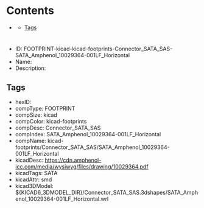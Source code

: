 



Contents
========

* [](#)
	* [Tags](#tags)

# 

- ID: FOOTPRINT-kicad-kicad-footprints-Connector_SATA_SAS-SATA_Amphenol_10029364-001LF_Horizontal
- Name: 
- Description: 

## Tags

- hexID: 
- oompType: FOOTPRINT
- oompSize: kicad
- oompColor: kicad-footprints
- oompDesc: Connector_SATA_SAS
- oompIndex: SATA_Amphenol_10029364-001LF_Horizontal
- oompName: kicad-footprints/Connector_SATA_SAS/SATA_Amphenol_10029364-001LF_Horizontal
- kicadDesc: https://cdn.amphenol-icc.com/media/wysiwyg/files/drawing/10029364.pdf
- kicadTags: SATA
- kicadAttr: smd
- kicad3DModel: ${KICAD6_3DMODEL_DIR}/Connector_SATA_SAS.3dshapes/SATA_Amphenol_10029364-001LF_Horizontal.wrl
